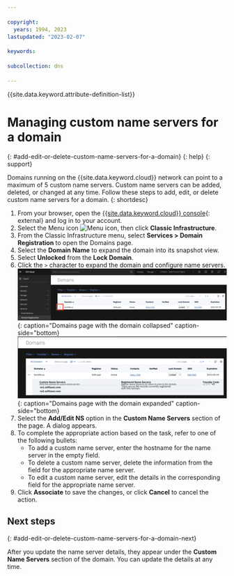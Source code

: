 ```yaml
---

copyright:
  years: 1994, 2023
lastupdated: "2023-02-07"

keywords:

subcollection: dns

---
```


{{site.data.keyword.attribute-definition-list}}

# Managing custom name servers for a domain
{: #add-edit-or-delete-custom-name-servers-for-a-domain}
{: help}
{: support}

Domains running on the {{site.data.keyword.cloud}} network can point to a maximum of 5 custom name servers. Custom name servers can be added, deleted, or changed at any time. Follow these steps to add, edit, or delete custom name servers for a domain.
{: shortdesc}

1. From your browser, open the [{{site.data.keyword.cloud}} console](https://{DomainName}/){: external} and log in to your account.
1. Select the Menu icon ![Menu icon](../../icons/icon_hamburger.svg), then click **Classic Infrastructure**.
1. From the Classic Infrastructure menu, select **Services > Domain Registration** to open the Domains page.
1. Select the **Domain Name** to expand the domain into its snapshot view.
1. Select **Unlocked** from the **Lock Domain**.
1. Click the `>` character to expand the domain and configure name servers.
    ![Sample domains collapsed image](images/custom-name-server-collapsed.png "Image of the Domains page with the domain collapsed"){: caption="Domains page with the domain collapsed" caption-side="bottom}
    ![Sample domains expanded image](images/custom-name-server-expanded.png "Image of the Domains page with the domain expanded"){: caption="Domains page with the domain expanded" caption-side="bottom}
1. Select the **Add/Edit NS** option in the **Custom Name Servers** section of the page. A dialog appears.
1. To complete the appropriate action based on the task, refer to one of the following bullets:
    * To add a custom name server, enter the hostname for the name server in the empty field.
    * To delete a custom name server, delete the information from the field for the appropriate name server.
    * To edit a custom name server, edit the details in the corresponding field for the appropriate name server.
1. Click **Associate** to save the changes, or click **Cancel** to cancel the action.

## Next steps
{: #add-edit-or-delete-custom-name-servers-for-a-domain-next}

After you update the name server details, they appear under the **Custom Name Servers** section of the domain. You can update the details at any time.
